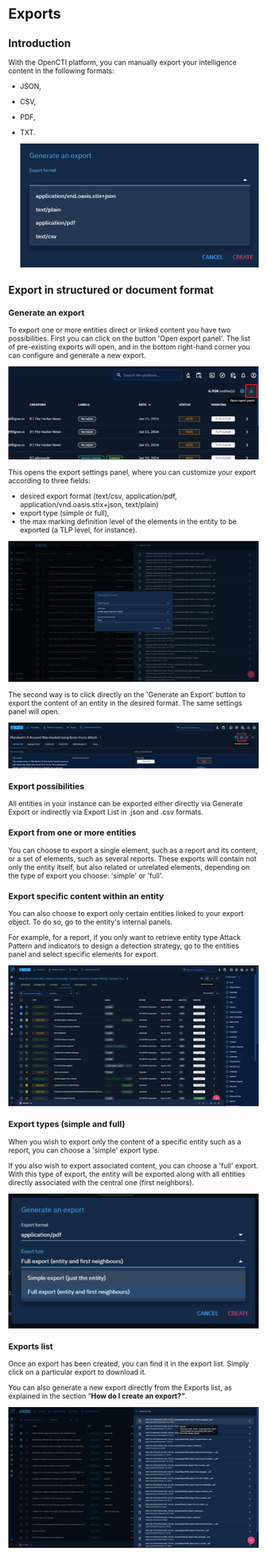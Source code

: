 # Exports

## Introduction

With the OpenCTI platform, you can manually export your intelligence content in the following formats:

- JSON,
- CSV,
- PDF, 
- TXT.


  ![Generate an export panel](assets/Generate_an_export_panel.png)

## Export in structured or document format

### Generate an export

To export one or more entities direct or linked content you have two possibilities. First you can click on the button 'Open export panel'. The list of pre-existing exports will open, and in the bottom right-hand corner you can configure and generate a new export.

![open export panel](assets/open_export_panel.png)

This opens the export settings panel, where you can customize your export according to three fields:

- desired export format (text/csv, application/pdf, application/vnd.oasis.stix+json, text/plain)
- export type (simple or full),
- the max marking definition level of the elements in the entity to be exported (a TLP level, for instance).

![customize your export](assets/customize_your_export.png)

The second way is to click directly on the 'Generate an Export' button to export the content of an entity in the desired format. The same settings panel will open.

![Export entity content](assets/Export_entity_content.png)

### Export possibilities

All entities in your instance can be exported either directly via Generate Export or indirectly via Export List in .json and .csv formats.

### Export from one or more entities

You can choose to export a single element, such as a report and its content, or a set of elements, such as several reports. These exports will contain not only the entity itself, but also related or unrelated elements, depending on the type of export you choose: 'simple' or 'full'.

### Export specific content within an entity

You can also choose to export only certain entities linked to your export object. To do so, go to the entity's internal panels.

For example, for a report, if you only want to retrieve entity type Attack Pattern and indicators to design a detection strategy, go to the entities panel and select specific elements for export.

![Export specific elements](assets/Export_specific_elements.png)

### Export types (simple and full)

When you wish to export only the content of a specific entity such as a report, you can choose a 'simple' export type.

If you also wish to export associated content, you can choose a 'full' export. With this type of export, the entity will be exported along with all entities directly associated with the central one (first neighbors).

![Export types](assets/Export_types.png)

### Exports list

Once an export has been created, you can find it in the export list. Simply click on a particular export to download it. 

You can also generate a new export directly from the Exports list, as explained in the section “**How do I create an export?”**.

![Exports list](assets/Exports_list.png)